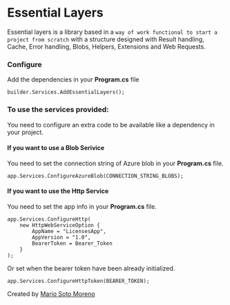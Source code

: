 # Essential Layers
Essential layers is a library based in a `way of work functional to start a project from scratch` with a structure designed with Result handling, Cache, Error handling, Blobs, Helpers, Extensions and Web Requests.

### Configure

Add the dependencies in your **Program.cs** file
```
builder.Services.AddEssentialLayers();
```

### To use the services provided:
You need to configure an extra code to be available like a dependency in your project.

#### If you want to use a Blob Serivice
You need to set the connection string of Azure blob in your **Program.cs** file.
```
app.Services.ConfigureAzureBlob(CONNECTION_STRING_BLOBS);
```

#### If you want to use the Http Service

You need to set the app info in your **Program.cs** file.
```
app.Services.ConfigureHttp(
    new HttpWebServiceOption {
        AppName = "LicensesApp",
        AppVersion = "1.0",
        BearerToken = Bearer_Token
    }
);
```
Or set when the bearer token have been already initialized.
```
app.Services.ConfigureHttpToken(BEARER_TOKEN);
```
Created by [Mario Soto Moreno](https://github.com/MatProgrammerSM)